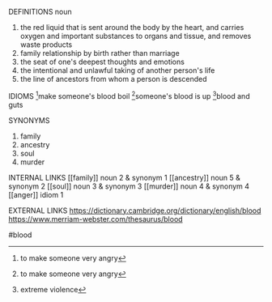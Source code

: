 DEFINITIONS
noun
1. the red liquid that is sent around the body by the heart, and carries oxygen and important substances to organs and tissue, and removes waste products
2. family relationship by birth rather than marriage
3. the seat of one's deepest thoughts and emotions
4. the intentional and unlawful taking of another person's life
5. the line of ancestors from whom a person is descended

IDIOMS
[^1]make someone's blood boil
[^1]someone's blood is up
[^2]blood and guts

SYNONYMS
1. family
2. ancestry
3. soul
4. murder

INTERNAL LINKS
[[family]] noun 2 & synonym 1
[[ancestry]] noun 5 & synonym 2
[[soul]] noun 3 & synonym 3
[[murder]] noun 4 & synonym 4
[[anger]] idiom 1

EXTERNAL LINKS
https://dictionary.cambridge.org/dictionary/english/blood
https://www.merriam-webster.com/thesaurus/blood

#blood


[^1]: to make someone very angry

[^2]: extreme violence
